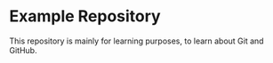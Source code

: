 # Example Repository

This repository is mainly for learning purposes, to learn about Git and GitHub.